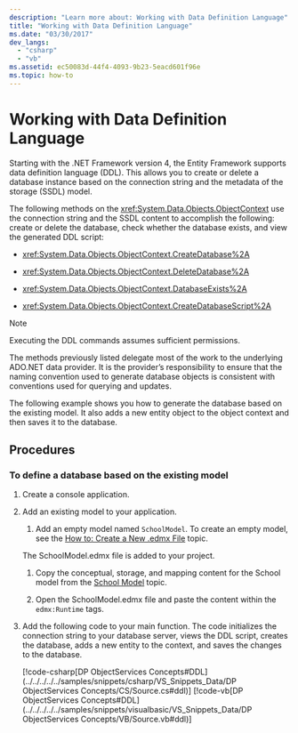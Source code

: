 ```yaml
---
description: "Learn more about: Working with Data Definition Language"
title: "Working with Data Definition Language"
ms.date: "03/30/2017"
dev_langs: 
  - "csharp"
  - "vb"
ms.assetid: ec50083d-44f4-4093-9b23-5eacd601f96e
ms.topic: how-to
---
```

# Working with Data Definition Language

Starting with the .NET Framework version 4, the Entity Framework supports data definition language (DDL). This allows you to create or delete a database instance based on the connection string and the metadata of the storage (SSDL) model.  
  
 The following methods on the <xref:System.Data.Objects.ObjectContext> use the connection string and the SSDL content to accomplish the following: create or delete the database, check whether the database exists, and view the generated DDL script:  
  
- <xref:System.Data.Objects.ObjectContext.CreateDatabase%2A>  
  
- <xref:System.Data.Objects.ObjectContext.DeleteDatabase%2A>  
  
- <xref:System.Data.Objects.ObjectContext.DatabaseExists%2A>  
  
- <xref:System.Data.Objects.ObjectContext.CreateDatabaseScript%2A>  
  
> [!NOTE]
> Executing the DDL commands assumes sufficient permissions.  
  
 The methods previously listed delegate most of the work to the underlying ADO.NET data provider. It is the provider’s responsibility to ensure that the naming convention used to generate database objects is consistent with conventions used for querying and updates.  
  
 The following example shows you how to generate the database based on the existing model. It also adds a new entity object to the object context and then saves it to the database.  
  
## Procedures  
  
### To define a database based on the existing model  
  
1. Create a console application.  
  
2. Add an existing model to your application.  
  
    1. Add an empty model named `SchoolModel`. To create an empty model, see the [How to: Create a New .edmx File](/previous-versions/dotnet/netframework-4.0/cc716703(v=vs.100)) topic.  
  
     The SchoolModel.edmx file is added to your project.  
  
    1. Copy the conceptual, storage, and mapping content for the School model from the [School Model](/previous-versions/dotnet/netframework-4.0/bb896300(v=vs.100)) topic.  
  
    2. Open the SchoolModel.edmx file and paste the content within the `edmx:Runtime` tags.  
  
3. Add the following code to your main function. The code initializes the connection string to your database server, views the DDL script, creates the database, adds a new entity to the context, and saves the changes to the database.  
  
     [!code-csharp[DP ObjectServices Concepts#DDL](../../../../../samples/snippets/csharp/VS_Snippets_Data/DP ObjectServices Concepts/CS/Source.cs#ddl)]
     [!code-vb[DP ObjectServices Concepts#DDL](../../../../../samples/snippets/visualbasic/VS_Snippets_Data/DP ObjectServices Concepts/VB/Source.vb#ddl)]
